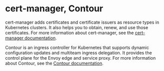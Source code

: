 # cert-manager, Contour

cert-manager adds certificates and certificate issuers as resource types in Kubernetes clusters. It also helps you to obtain, renew, and use those certificates. For more information about cert-manager, see the [cert-manager documentation](https://cert-manager.io/next-docs/).

Contour is an ingress controller for Kubernetes that supports dynamic configuration updates and multiteam ingress delegation. It provides the control plane for the Envoy edge and service proxy.​ For more information about Contour, see the [Contour documentation](https://projectcontour.io/docs/v1.20.0/).
